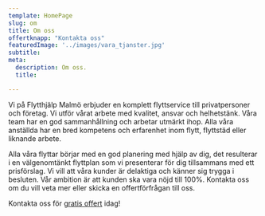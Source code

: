 ```yaml
---
template: HomePage
slug: om
title: Om oss
offertknapp: "Kontakta oss"
featuredImage: '../images/vara_tjanster.jpg'
subtitle: 
meta:
  description: Om oss.
  title: 

---
```

Vi på Flytthjälp Malmö erbjuder en komplett flyttservice till privatpersoner och företag.  Vi utför vårat arbete med kvalitet, ansvar och helhetstänk. Våra team har en god sammanhållning och arbetar utmärkt ihop. Alla våra anställda har en bred kompetens och erfarenhet inom flytt, flyttstäd eller liknande arbete. 

Alla våra flyttar börjar med en god planering med hjälp av dig, det resulterar i en välgenomtänkt flyttplan som vi presenterar för dig tillsammans med ett prisförslag. Vi vill att våra kunder är delaktiga och känner sig trygga i besluten. Vår ambition är att kunden ska vara nöjd till 100%.
Kontakta oss om du vill veta mer eller skicka en offertförfrågan till oss. 


Kontakta oss för [gratis offert](/offert) idag!
